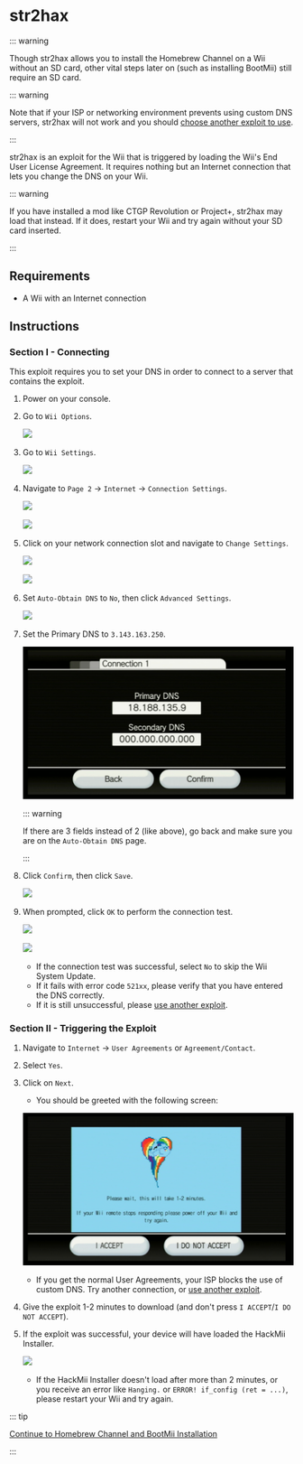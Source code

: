 # str2hax

::: warning

Though str2hax allows you to install the Homebrew Channel on a Wii without an SD card, other vital steps later on (such as installing BootMii) still require an SD card.

::: warning

Note that if your ISP or networking environment prevents using custom DNS servers, str2hax will not work and you should [choose another exploit to use](get-started).

:::

str2hax is an exploit for the Wii that is triggered by loading the Wii's End User License Agreement. It requires nothing but an Internet connection that lets you change the DNS on your Wii.

::: warning

If you have installed a mod like CTGP Revolution or Project+, str2hax may load that instead. If it does, restart your Wii and try again without your SD card inserted.

:::

## Requirements

- A Wii with an Internet connection

## Instructions

### Section I - Connecting

This exploit requires you to set your DNS in order to connect to a server that contains the exploit.

1. Power on your console.

2. Go to `Wii Options`.

    ![](/images/riiconnect24/Internet_1.png)

3. Go to `Wii Settings`.

    ![](/images/riiconnect24/Internet_2.png)

4. Navigate to `Page 2` -> `Internet` -> `Connection Settings`.

    ![](/images/riiconnect24/Internet_3.png)

    ![](/images/riiconnect24/Internet_4.png)

5. Click on your network connection slot and navigate to `Change Settings`.

    ![](/images/riiconnect24/Internet_5.png)

    ![](/images/riiconnect24/Internet_6.png)

6. Set `Auto-Obtain DNS` to `No`, then click `Advanced Settings`.

    ![](/images/riiconnect24/Internet_7.png)

7. Set the Primary DNS to `3.143.163.250`.

    ![](/images/exploits/str2hax/dns.png)

    ::: warning

    If there are 3 fields instead of 2 (like above), go back and make sure you are on the `Auto-Obtain DNS` page.

    :::

8. Click `Confirm`, then click `Save`.

    ![](/images/riiconnect24/Internet_10.png)

9. When prompted, click `OK` to perform the connection test.

    ![](/images/riiconnect24/Internet_11.png)

    ![](/images/riiconnect24/Internet_12.png)

    - If the connection test was successful, select `No` to skip the Wii System Update.
    - If it fails with error code `521xx`, please verify that you have entered the DNS correctly.
    - If it is still unsuccessful, please [use another exploit](get-started).

### Section II - Triggering the Exploit

1. Navigate to `Internet` -> `User Agreements` or `Agreement/Contact`.

2. Select `Yes`.

3. Click on `Next`.

    - You should be greeted with the following screen:

    ![](/images/exploits/str2hax/EULA.png)

    - If you get the normal User Agreements, your ISP blocks the use of custom DNS. Try another connection, or [use another exploit](get-started).

4. Give the exploit 1-2 minutes to download (and don't press `I ACCEPT`/`I DO NOT ACCEPT`).

5. If the exploit was successful, your device will have loaded the HackMii Installer.

    ![](/images/hackmii/scam.png)

    - If the HackMii Installer doesn't load after more than 2 minutes, or you receive an error like `Hanging.` or `ERROR! if_config (ret = ...)`, please restart your Wii and try again.

::: tip

[Continue to Homebrew Channel and BootMii Installation](hbc)

:::
